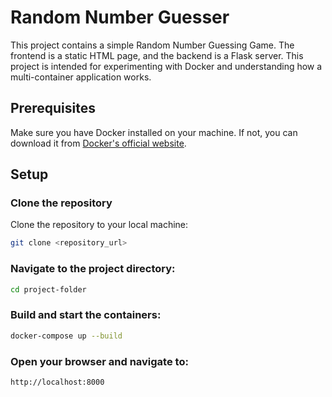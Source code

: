 # Random Number Guesser

This project contains a simple Random Number Guessing Game. The frontend is a static HTML page, and the backend is a Flask server. This project is intended for experimenting with Docker and understanding how a multi-container application works.

## Prerequisites

Make sure you have Docker installed on your machine. If not, you can download it from [Docker's official website](https://www.docker.com/get-started).

## Setup

### Clone the repository
Clone the repository to your local machine:

```bash
git clone <repository_url>
```

### Navigate to the project directory:


```bash
cd project-folder
```
### Build and start the containers:


```bash
docker-compose up --build
```
### Open your browser and navigate to:
```bash
http://localhost:8000
```

